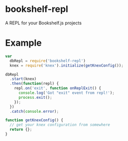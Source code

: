 # bookshelf-repl
A REPL for your Bookshelf.js projects

# Example
```JavaScript
var
  dbRepl = require('bookshelf-repl')
  knex = require('knex').initialize(getKnexConfig());

dbRepl
  .start(knex)
  .then(function(repl) {
    repl.on('exit', function onReplExit() {
      console.log('Got "exit" event from repl!');
      process.exit();
    });
  })
  .catch(console.error);

function getKnexConfig() {
  // get your knex configuration from somewhere
  return {};
}
```
